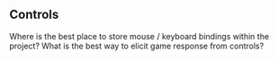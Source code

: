 Controls
--------
Where is the best place to store mouse / keyboard bindings within the project? What is the best way to elicit game response from controls?